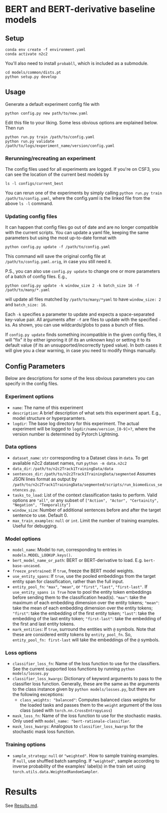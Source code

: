 # BERT and BERT-derivative baseline models

## Setup

```
conda env create -f environment.yaml
conda activate n2c2
```

You'll also need to install `probabll`, which is included as a submodule.

```
cd models/common/dists.pt
python setup.py develop
```

## Usage

Generate a default experiment config file with
```
python config.py new path/to/new.yaml
```

Edit this file to your liking. Some less obvious options are explained below.
Then run

```
python run.py train /path/to/config.yaml
python run.py validate /path/to/logs/experiment_name/version/config.yaml
```

### Rerunning/recreating an experiment

The config files used for all experiments are logged. If you're on CSF3, you can see the location of the current best models by 

```
ls -l configs/current_best
```

You can rerun one of the experiments by simply calling `python run.py train /path/to/config.yaml`, where the config.yaml is the linked file from the above `ls -l` command.


### Updating config files

It can happen that config files go out of date and are no longer compatible with the current scripts. You can update a yaml file, keeping the same parameters but using the most up-to-date format with

```
python config.py update -f /path/to/config.yaml
```

This command will save the original config file at `/path/to/config.yaml.orig`, in case you still need it.

P.S., you can also use `config.py update` to change one or more parameters of a batch of config files. E.g., 

```
python config.py update -k window_size 2 -k batch_size 16 -f /path/to/many/*.yaml
```
will update all files matched by `/path/to/many/*yaml` to have `window_size: 2` and `batch_size: 16`.

Each `-k` specifies a parameter to update and expects a space-separated key-value pair.
All arguments after `-f` are files to update with the specified `-k`s.  As shown, you can use wildcards/globs to pass a bunch of files.

If `config.py update` finds something incompatible in the given config files, it will "fix" it by either ignoring it (if its an unknown key) or setting it to its default value (if its an unsupported/incorrectly typed value). In both cases it will give you a clear warning, in case you need to modify things manually.


## Config Parameters

Below are descriptions for some of the less obvious parameters you can specify in the config files.

### Experiment options
* `name`: The name of this experiment
* `description`: A brief description of what sets this experiment apart. E.g., model structure or hyperparamters.
* `logdir`: The base log directory for this experiment. The actual experiment will be logged to `logdir/name/version_[0-9]+?`, where the version number is determined by Pytorch Lightning.

### Data options
* `dataset_name`: `str` corresponding to a Dataset class in `data`. To get available n2c2 dataset names, run `python -m data.n2c2`
* `data_dir`: `/path/to/n2c2Track1TrainingData/data`
* `sentences_dir`: `/path/to/n2c2Track1TrainingData/segmented` Assumes JSON lines format as output by `/path/to/n2c2Track1TrainingData/segmented/scripts/run_biomedicus_sentences.py`.
* `tasks_to_load`: List of the context classification tasks to perform. Valid options are `"all"`, or any subset of `["Action", "Actor", "Certainity", "Negation", "Temporality"]`
* `window_size`: Number of additional sentences before and after the target sentence to use. Default 0.
* `max_train_examples`: `null` or `int`. Limit the number of training examples. Useful for debugging.

### Model options
* `model_name`: Model to run, corresponding to entries in `models.MODEL_LOOKUP.keys()`.
* `bert_model_name_or_path`: BERT or BERT-derivative to load. E.g. `bert-base-uncased`.
* `freeze_pretrained`: If `true`, freeze the BERT model weights.
* `use_entity_spans`: If `true`, use the pooled embeddings from the target entity span for classification, rather than the full input.
* `entity_pool_fn`: `"max"`, `"mean"`, or `"first"`, `"last"`, `"first-last"`. If `use_entity_spans is True` how to pool the entity token embeddings before sending them to the classification head(s). `"max"`: take the maximum of each embedding dimension over the entity tokens; `"mean"`: take the mean of each embedding dimension over the entity tokens; `"first"`: take the embedding of the first entity token; `"last"`: take the embedding of the last entity token; `"first-last"`: take the embedding of the first and last entity tokens.
* `mark_entities`: If `true`, surround the entities with `@` symbols. Note that these are considered entity tokens by `entity_pool_fn`. So, `entity_pool_fn: first-last` will take the embeddings of the `@` symbols.

### Loss options
* `classifier_loss_fn`: Name of the loss function to use for the classifiers. See the current supported loss functions by running `python models/losses.py`
* `classifier_loss_kwargs`: Dictionary of keyword arguments to pass to the classifier loss function. Generally, these are the same as the arguments to the class instance given by `python models/losses.py`, but there are the following exceptions:
  - `class_weights: "balanced"`: Computes balanced class weights for the loaded tasks and passes them to the `weight` argument of the loss class (used with `torch.nn.CrossEntropyLoss`)
* `mask_loss_fn`: Name of the loss function to use for the stochastic masks. Only used with `model_name: "bert-rationale-classifier`.
* `mask_loss_kwargs`: Analogous to `classifier_loss_kwargs` for the stochastic mask loss function.

### Training options
* `sample_strategy`: `null` or `"weighted"`. How to sample training examples. If `null`, use shuffled batch sampling. If `"weighted"`, sample according to inverse probability of the examples' label(s) in the train set using `torch.utils.data.WeightedRandomSampler`.


# Results

See [Results.md](https://github.com/jvasilakes/n2c2-track1/blob/master/context/bert_baselines/Results.md).
